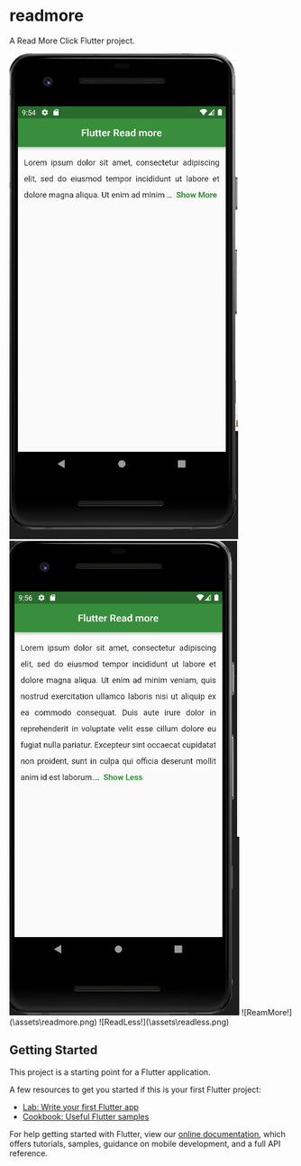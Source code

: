# readmore

A Read More Click Flutter project.

<img src="assets/readmore.png">
<img src="assets/readless.png">
![ReamMore!](\assets\readmore.png)
![ReadLess!](\assets\readless.png)

## Getting Started

This project is a starting point for a Flutter application.

A few resources to get you started if this is your first Flutter project:

- [Lab: Write your first Flutter app](https://flutter.dev/docs/get-started/codelab)
- [Cookbook: Useful Flutter samples](https://flutter.dev/docs/cookbook)

For help getting started with Flutter, view our
[online documentation](https://flutter.dev/docs), which offers tutorials,
samples, guidance on mobile development, and a full API reference.
